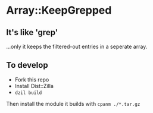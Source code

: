# Array::KeepGrepped

## It's like 'grep'
...only it keeps the filtered-out entries in a seperate array.

## To develop

* Fork this repo
* Install Dist::Zilla
* `dzil build`

Then install the module it builds with `cpanm ./*.tar.gz`

